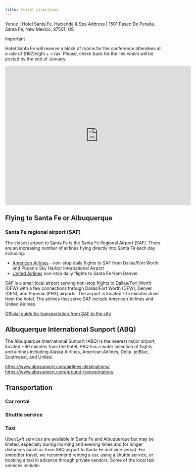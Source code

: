 ```yaml
---
title: Travel directions
---
```


Venue | Hotel Santa Fe, Hacienda & Spa
Address | 1501 Paseo De Peralta, Santa Fe, New Mexico, 87501, US

> [!IMPORTANT]
> Hotel Santa Fe will reserve a block of rooms for the conference attendees at a rate of $167/night + > tax. Please, check back for the link which will be posted by the end of January. 

<iframe src="https://www.google.com/maps/embed?pb=!1m18!1m12!1m3!1d12963.144970608168!2d-105.95771882166181!3d35.682264999999994!2m3!1f0!2f0!3f0!3m2!1i1024!2i768!4f13.1!3m3!1m2!1s0x871850420ac6ddeb%3A0x51d872cd9038dce7!2sHotel%20Santa%20Fe%2C%20Hacienda%20%26%20Spa!5e0!3m2!1sen!2sus!4v1737486154431!5m2!1sen!2sus" width="600" height="450" style="border:0;" allowfullscreen="" loading="lazy" referrerpolicy="no-referrer-when-downgrade"></iframe>

## Flying to Santa Fe or Albuquerque
### Santa Fe regional airport (SAF)

The closest airport to Santa Fe is the Santa Fe Regional Airport (SAF). There are an increasing number of airlines flying directly into Santa Fe each day including:
- [American Airlines]() - non-stop daily flights to SAF from Dallas/Fort Worth and Phoenix Sky Harbor International Airport
- [United Airlines](https://www.united.com/en/us) non-stop daily flights to Santa Fe from Denver


SAF is a small local airport serving non-stop flights to Dallas/Fort Worth (DFW)
with a few connections through Dallas/Fort Worth (DFW), Denver (DEN), and Phoenix (PHX) airports. The airport is located ~15 minutes drive from the hotel. The airlines that serve SAF include American Airlines and United Airlines. 

[Official guide for transportation from SAF to the city](https://flysantafe.com/airport/transportation/)

## Albuquerque International Sunport (ABQ)

The Albuquerque International Sunport (ABQ) is the nearest major airport, located ~60 minutes from the hotel. ABQ has a wider selection of flights and airlines including Alaska Airlines, American Airlines, Delta, jetBlue, Southwest, and United.

https://www.abqsunport.com/airlines-destinations/
https://www.abqsunport.com/ground-transportation/


## Transportation 

### Car rental

### Shuttle service

### Taxi 
Uber/Lyft services are available in Santa Fe and Albuquerque but may be limited, especially during morning and evening times and for longer distances (such as from ABQ airport to Santa Fe and vice versa). For smoother travel, we recommend renting a car, using a shuttle service, or booking a taxi in advance through private vendors. Some of the local taxi services include:



